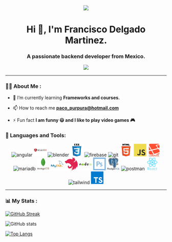 <div id="header" align="center">
    <img src="https://media.giphy.com/media/3oKIPnAiaMCws8nOsE/giphy.gif" width="250" />
    <h1 align="center">Hi 👋, I'm Francisco Delgado Martinez.</h1>
    <h3 align="center">A passionate backend developer from Mexico.</h3>
</div>
<div id="badges" align="center">
    <img src="https://img.shields.io/github/followers/StickeMan?color=purple&logo=GitHub&style=for-the-badge" />
</div>

---

### 🧑🏽 About Me :
- 🌱 I’m currently learning **Frameworks and courses.**

- 📫 How to reach me **paco_purpura@hotmail.com**

- ⚡ Fun fact **I am funny 😃 and I like to play video games 🎮**

<div align="center">
    <h3 align="left">🔨 Languages and Tools:</h3>
    <div>
        <img src="https://angular.io/assets/images/logos/angular/angular.svg" alt="angular" width="40" height="40"/>
        <img src="https://raw.githubusercontent.com/devicons/devicon/master/icons/angularjs/angularjs-original-wordmark.svg" alt="angularjs" width="40" height="40"/>
        <img src="https://download.blender.org/branding/community/blender_community_badge_white.svg" alt="blender" width="40" height="40"/>
        <img src="https://raw.githubusercontent.com/devicons/devicon/master/icons/css3/css3-original-wordmark.svg" alt="css3" width="40" height="40"/>
        <img src="https://www.vectorlogo.zone/logos/firebase/firebase-icon.svg" alt="firebase" width="40" height="40"/>
        <img src="https://www.vectorlogo.zone/logos/git-scm/git-scm-icon.svg" alt="git" width="40" height="40"/>
        <img src="https://raw.githubusercontent.com/devicons/devicon/master/icons/html5/html5-original-wordmark.svg" alt="html5" width="40" height="40"/>
        <img src="https://raw.githubusercontent.com/devicons/devicon/master/icons/javascript/javascript-original.svg" alt="javascript" width="40" height="40"/>
        <img src="https://raw.githubusercontent.com/devicons/devicon/master/icons/laravel/laravel-plain-wordmark.svg" alt="laravel" width="40" height="40"/>
        <img src="https://www.vectorlogo.zone/logos/mariadb/mariadb-icon.svg" alt="mariadb" width="40" height="40"/>
        <img src="https://raw.githubusercontent.com/devicons/devicon/master/icons/mongodb/mongodb-original-wordmark.svg" alt="mongodb" width="40" height="40"/>
        <img src="https://raw.githubusercontent.com/devicons/devicon/master/icons/mysql/mysql-original-wordmark.svg" alt="mysql" width="40" height="40"/>
        <img src="https://raw.githubusercontent.com/devicons/devicon/master/icons/nestjs/nestjs-plain.svg" alt="nestjs" width="40" height="40"/>
        <img src="https://raw.githubusercontent.com/devicons/devicon/master/icons/nodejs/nodejs-original-wordmark.svg" alt="nodejs" width="40" height="40"/>
        <img src="https://raw.githubusercontent.com/devicons/devicon/master/icons/photoshop/photoshop-line.svg" alt="photoshop" width="40" height="40"/>
        <img src="https://raw.githubusercontent.com/devicons/devicon/master/icons/postgresql/postgresql-original-wordmark.svg" alt="postgresql" width="40" height="40"/>
        <img src="https://www.vectorlogo.zone/logos/getpostman/getpostman-icon.svg" alt="postman" width="40" height="40"/>
        <img src="https://raw.githubusercontent.com/devicons/devicon/master/icons/react/react-original-wordmark.svg" alt="react" width="40" height="40"/>
        <img src="https://www.vectorlogo.zone/logos/tailwindcss/tailwindcss-icon.svg" alt="tailwind" width="40" height="40"/>
        <img src="https://raw.githubusercontent.com/devicons/devicon/master/icons/typescript/typescript-original.svg" alt="typescript" width="40" height="40"/>
    </div>
</div>

---

### 📊 My Stats :

[![GitHub Streak](https://streak-stats.demolab.com?user=StickeMan&theme=shades-of-purple&hide_border=true)](https://git.io/streak-stats)

![GitHub stats](https://github-readme-stats.vercel.app/api?username=StickeMan&show_icons=true&theme=shades-of-purple&hide_border=true)

[![Top Langs](https://github-readme-stats.vercel.app/api/top-langs/?username=StickeMan&theme=shades-of-purple&hide_border=true&layout=compact)](https://github.com/anuraghazra/github-readme-stats)
